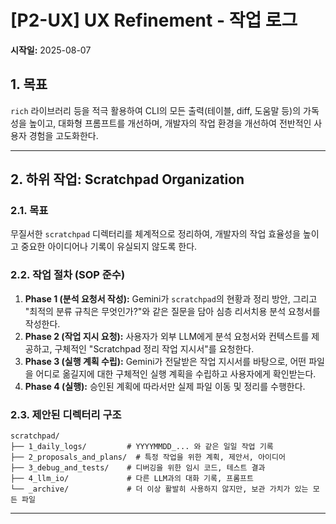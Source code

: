 # [P2-UX] UX Refinement - 작업 로그

**시작일:** 2025-08-07

## 1. 목표

`rich` 라이브러리 등을 적극 활용하여 CLI의 모든 출력(테이블, diff, 도움말 등)의 가독성을 높이고, 대화형 프롬프트를 개선하며, 개발자의 작업 환경을 개선하여 전반적인 사용자 경험을 고도화한다.

---

## 2. 하위 작업: Scratchpad Organization

### 2.1. 목표

무질서한 `scratchpad` 디렉터리를 체계적으로 정리하여, 개발자의 작업 효율성을 높이고 중요한 아이디어나 기록이 유실되지 않도록 한다.

### 2.2. 작업 절차 (SOP 준수)

1.  **Phase 1 (분석 요청서 작성):** Gemini가 `scratchpad`의 현황과 정리 방안, 그리고 "최적의 분류 규칙은 무엇인가?"와 같은 질문을 담아 심층 리서치용 분석 요청서를 작성한다.
2.  **Phase 2 (작업 지시 요청):** 사용자가 외부 LLM에게 분석 요청서와 컨텍스트를 제공하고, 구체적인 "Scratchpad 정리 작업 지시서"를 요청한다.
3.  **Phase 3 (실행 계획 수립):** Gemini가 전달받은 작업 지시서를 바탕으로, 어떤 파일을 어디로 옮길지에 대한 구체적인 실행 계획을 수립하고 사용자에게 확인받는다.
4.  **Phase 4 (실행):** 승인된 계획에 따라서만 실제 파일 이동 및 정리를 수행한다.

### 2.3. 제안된 디렉터리 구조

```
scratchpad/
├── 1_daily_logs/         # YYYYMMDD_... 와 같은 일일 작업 기록
├── 2_proposals_and_plans/  # 특정 작업을 위한 계획, 제안서, 아이디어
├── 3_debug_and_tests/    # 디버깅을 위한 임시 코드, 테스트 결과
├── 4_llm_io/             # 다른 LLM과의 대화 기록, 프롬프트
└── _archive/             # 더 이상 활발히 사용하지 않지만, 보관 가치가 있는 모든 파일
```

---